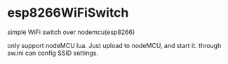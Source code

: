 # esp8266WiFiSwitch
simple WiFi switch over nodemcu(esp8266)

only support nodeMCU lua.
Just upload to nodeMCU, and start it.
through sw.ini can config SSID settings.
